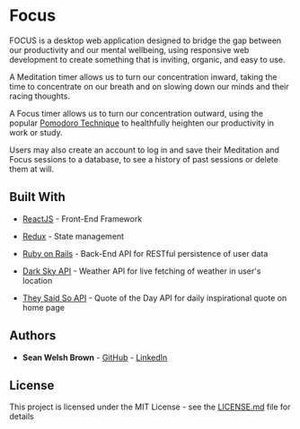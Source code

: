 # Focus

FOCUS is a desktop web application designed to bridge the gap between our productivity and our mental wellbeing, using responsive web development to create something that is inviting, organic, and easy to use.

A Meditation timer allows us to turn our concentration inward, taking the time to concentrate on our breath and on slowing down our minds and their racing thoughts.

A Focus timer allows us to turn our concentration outward, using the popular [Pomodoro Technique](https://en.wikipedia.org/wiki/Pomodoro_Technique) to healthfully heighten our productivity in work or study.

Users may also create an account to log in and save their Meditation and Focus sessions to a database, to see a history of past sessions or delete them at will.

## Built With

* [ReactJS](https://reactjs.org/) - Front-End Framework
* [Redux](https://redux.js.org/) - State management 
* [Ruby on Rails](https://rubyonrails.org/) - Back-End API for RESTful persistence of user data

* [Dark Sky API](https://darksky.net/dev) - Weather API for live fetching of weather in user's location
* [They Said So API](https://theysaidso.com/quote-of-the-day/) - Quote of the Day API for daily inspirational quote on home page 

## Authors

* **Sean Welsh Brown** - [GitHub](https://github.com/SeanWelshBrown) - [LinkedIn](https://www.linkedin.com/in/seanwelshbrown/)

## License

This project is licensed under the MIT License - see the [LICENSE.md](LICENSE.md) file for details
